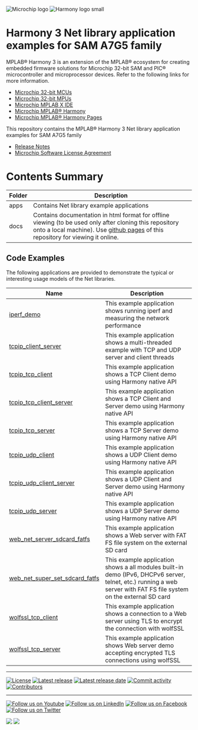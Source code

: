 ![Microchip logo](https://raw.githubusercontent.com/wiki/Microchip-MPLAB-Harmony/Microchip-MPLAB-Harmony.github.io/images/microchip_logo.png)
![Harmony logo small](https://raw.githubusercontent.com/wiki/Microchip-MPLAB-Harmony/Microchip-MPLAB-Harmony.github.io/images/microchip_mplab_harmony_logo_small.png)

# Harmony 3 Net library application examples for SAM A7G5 family

MPLAB® Harmony 3 is an extension of the MPLAB® ecosystem for creating embedded firmware solutions for Microchip 32-bit SAM and PIC® microcontroller and microprocessor devices.  Refer to the following links for more information.

- [Microchip 32-bit MCUs](https://www.microchip.com/design-centers/32-bit)
- [Microchip 32-bit MPUs](https://www.microchip.com/design-centers/32-bit-mpus)
- [Microchip MPLAB X IDE](https://www.microchip.com/mplab/mplab-x-ide)
- [Microchip MPLAB® Harmony](https://www.microchip.com/mplab/mplab-harmony)
- [Microchip MPLAB® Harmony Pages](https://microchip-mplab-harmony.github.io/)

This repository contains the MPLAB® Harmony 3 Net library application examples for SAM A7G5 family

- [Release Notes](./release_notes.md)
- [Microchip Software License Agreement](Microchip_SLA001.md)

# Contents Summary

| Folder     | Description                                               |
| ---        | ---                                                       |
| apps       | Contains Net library example applications        |
| docs       | Contains documentation in html format for offline viewing (to be used only after cloning this repository onto a local machine). Use [github pages](https://microchip-mplab-harmony.github.io/net_apps_sam_a7g5/) of this repository for viewing it online. |

## Code Examples

The following applications are provided to demonstrate the typical or interesting usage models of the Net libraries.

| Name | Description |
| ---- | ----------- |
| [iperf_demo](./docs/GUID-8EADB26D-A376-406F-AF77-753BBC2EC75F.html) | This example application shows running iperf and measuring the network performance |
| [tcpip_client_server](./docs/GUID-90259695-6B9F-400B-A0AC-5906F0641F7A.html) | This example application shows a multi-threaded example with TCP and UDP server and client threads |
| [tcpip_tcp_client](./docs/GUID-533D42FB-EB5F-4326-A629-D522A9284575.html) | This example application shows a TCP Client demo using Harmony native API |
| [tcpip_tcp_client_server](./docs/GUID-0B05FB5B-1C42-44CA-A6E5-1656B234A14C.html) | This example application shows a TCP Client and Server demo using Harmony native API |
| [tcpip_tcp_server](./docs/GUID-153FBA02-EEDE-4152-9E7E-70BE4F7CC280.html) | This example application shows a TCP Server demo using Harmony native API |
| [tcpip_udp_client](./docs/GUID-1C3F069E-8D7B-4DCC-BFAF-A9BD1D9DDE2F.html) | This example application shows a UDP Client demo using Harmony native API |
| [tcpip_udp_client_server](./docs/GUID-A6C59171-EC6F-40A4-BD58-2C703D67AA82.html) | This example application shows a UDP Client and Server demo using Harmony native API|
| [tcpip_udp_server](./docs/GUID-DE414A45-AFBE-402F-A75D-F242F6AE1800.html) | This example application shows a UDP Server demo using Harmony native API |
| [web_net_server_sdcard_fatfs](./docs/GUID-0EF2C074-394C-432E-AC3F-8331849014D3.html) | This example application shows a Web server with FAT FS file system on the external SD card |
| [web_net_super_set_sdcard_fatfs](./docs/GUID-C1B5AE45-70AC-406A-8AC5-E15686ECF8AB.html) | This example application shows a all modules built-in demo (IPv6, DHCPv6 server, telnet, etc.) running a web server with FAT FS file system on the external SD card |
| [wolfssl_tcp_client](./docs/GUID-BB922219-56C1-41D7-AC4C-F1D5DB582724.html) | This example application shows a connection to a Web server using TLS to encrypt the connection with wolfSSL |
| [wolfssl_tcp_server](./docs/GUID-BDF1A6E4-AA33-4D6A-BF62-D48C1C12FA8B.html) | This example application shows Web server demo accepting encrypted TLS connections using wolfSSL |
____


[![License](https://img.shields.io/badge/license-Harmony%20license-orange.svg)](https://github.com/Microchip-MPLAB-Harmony/net_apps_sam_a7g5/blob/master/Microchip_SLA001.md)
[![Latest release](https://img.shields.io/github/release/Microchip-MPLAB-Harmony/net_apps_sam_a7g5.svg)](https://github.com/Microchip-MPLAB-Harmony/net_apps_sam_a7g5/releases/latest)
[![Latest release date](https://img.shields.io/github/release-date/Microchip-MPLAB-Harmony/net_apps_sam_a7g5.svg)](https://github.com/Microchip-MPLAB-Harmony/net_apps_sam_a7g5/releases/latest)
[![Commit activity](https://img.shields.io/github/commit-activity/y/Microchip-MPLAB-Harmony/net_apps_sam_a7g5.svg)](https://github.com/Microchip-MPLAB-Harmony/net_apps_sam_a7g5/graphs/commit-activity)
[![Contributors](https://img.shields.io/github/contributors-anon/Microchip-MPLAB-Harmony/net_apps_sam_a7g5.svg)]()

____

[![Follow us on Youtube](https://img.shields.io/badge/Youtube-Follow%20us%20on%20Youtube-red.svg)](https://www.youtube.com/user/MicrochipTechnology)
[![Follow us on LinkedIn](https://img.shields.io/badge/LinkedIn-Follow%20us%20on%20LinkedIn-blue.svg)](https://www.linkedin.com/company/microchip-technology)
[![Follow us on Facebook](https://img.shields.io/badge/Facebook-Follow%20us%20on%20Facebook-blue.svg)](https://www.facebook.com/microchiptechnology/)
[![Follow us on Twitter](https://img.shields.io/twitter/follow/MicrochipTech.svg?style=social)](https://twitter.com/MicrochipTech)

[![](https://img.shields.io/github/stars/Microchip-MPLAB-Harmony/net_apps_sam_a7g5.svg?style=social)]()
[![](https://img.shields.io/github/watchers/Microchip-MPLAB-Harmony/net_apps_sam_a7g5.svg?style=social)]()


